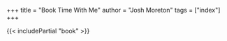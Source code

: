 +++
title = "Book Time With Me"
author = "Josh Moreton"
tags = ["index"]
+++

{{< includePartial "book" >}}
